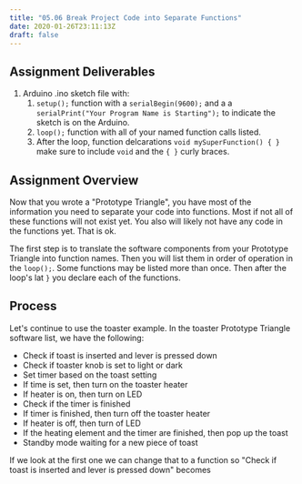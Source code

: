 ```yaml
---
title: "05.06 Break Project Code into Separate Functions"
date: 2020-01-26T23:11:13Z
draft: false
---
```


## Assignment Deliverables

1. Arduino .ino sketch file with:
   1. `setup();` function with a `serialBegin(9600);` and a a `serialPrint("Your Program Name is Starting");` to indicate the sketch is on the Arduino.
   2. `loop();` function with all of your named function calls listed.
   3. After the loop, function delcarations `void mySuperFunction() { }` make sure to include `void` and the `{ }` curly braces.

## Assignment Overview

Now that you wrote a "Prototype Triangle", you have most of the information you need to separate your code into functions. Most if not all of these functions will not exist yet. You also will likely not have any code in the functions yet. That is ok.

The first step is to translate the software components from your Prototype Triangle into function names. Then you will list them in order of operation in the `loop();`. Some functions may be listed more than once. Then after the loop's lat `}` you declare each of the functions.

## Process

Let's continue to use the toaster example. In the toaster Prototype Triangle software list, we have the following:

- Check if toast is inserted and lever is pressed down
- Check if toaster knob is set to light or dark
- Set timer based on the toast setting
- If time is set, then turn on the toaster heater
- If heater is on, then turn on LED
- Check if the timer is finished
- If timer is finished, then turn off the toaster heater
- If heater is off, then turn of LED
- If the heating element and the timer are finished, then pop up the toast
- Standby mode waiting for a new piece of toast

If we look at the first one we can change that to a function so "Check if toast is inserted and lever is pressed down" becomes
